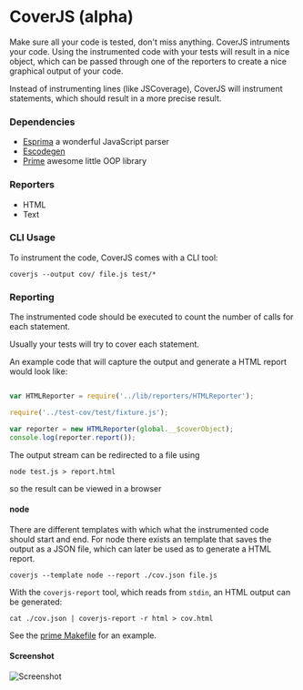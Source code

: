 CoverJS (alpha)
===============

Make sure all your code is tested, don't miss anything.
CoverJS intruments your code. Using the instrumented code with your tests
will result in a nice object, which can be passed through one of the reporters
to create a nice graphical output of your code.

Instead of instrumenting lines (like JSCoverage), CoverJS will instrument
statements, which should result in a more precise result.

### Dependencies

- [Esprima](https://github.com/ariya/esprima) a wonderful JavaScript parser
- [Escodegen](https://github.com/Constellation/escodegen)
- [Prime](https://github.com/mootools/prime) awesome little OOP library

### Reporters

 - HTML
 - Text

### CLI Usage

To instrument the code, CoverJS comes with a CLI tool:

	coverjs --output cov/ file.js test/*

### Reporting

The instrumented code should be executed to count the number of calls for each
statement.

Usually your tests will try to cover each statement.

An example code that will capture the output and generate a HTML report would
look like:

```js

var HTMLReporter = require('../lib/reporters/HTMLReporter');

require('../test-cov/test/fixture.js');

var reporter = new HTMLReporter(global.__$coverObject);
console.log(reporter.report());
```

The output stream can be redirected to a file using

	node test.js > report.html

so the result can be viewed in a browser

#### node

There are different templates with which what the instrumented code should
start and end. For node there exists an template that saves the output as a
JSON file, which can later be used as to generate a HTML report.

	coverjs --template node --report ./cov.json file.js

With the `coverjs-report` tool, which reads from `stdin`, an HTML output can be
generated:

	cat ./cov.json | coverjs-report -r html > cov.html

See the [prime Makefile](https://github.com/mootools/prime/blob/879918f05/Makefile#L40-49)
for an example.

#### Screenshot

![Screenshot](http://i.imgur.com/lxGpb.png)

